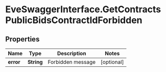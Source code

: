 # EveSwaggerInterface.GetContractsPublicBidsContractIdForbidden

## Properties
Name | Type | Description | Notes
------------ | ------------- | ------------- | -------------
**error** | **String** | Forbidden message | [optional] 


